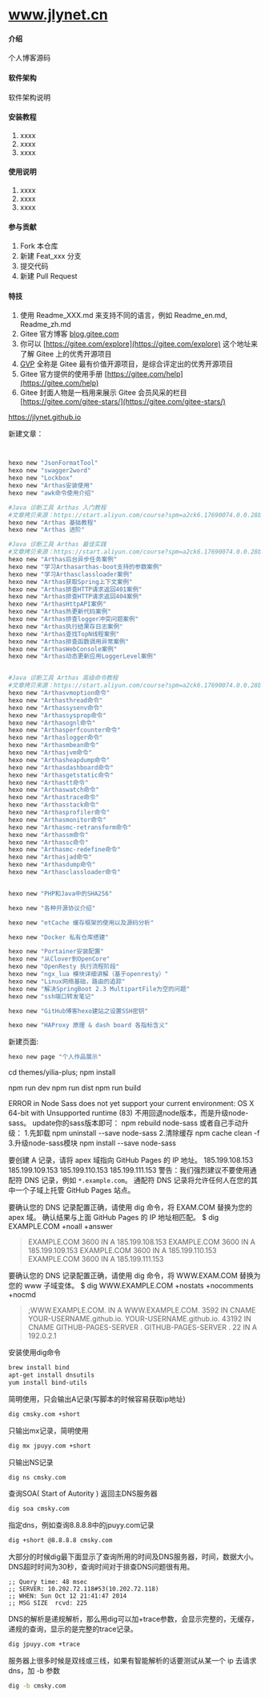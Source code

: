 # www.jlynet.cn

#### 介绍

个人博客源码

#### 软件架构

软件架构说明

#### 安装教程

1. xxxx
2. xxxx
3. xxxx

#### 使用说明

1. xxxx
2. xxxx
3. xxxx

#### 参与贡献

1. Fork 本仓库
2. 新建 Feat_xxx 分支
3. 提交代码
4. 新建 Pull Request

#### 特技

1. 使用 Readme\_XXX.md 来支持不同的语言，例如 Readme\_en.md, Readme\_zh.md
2. Gitee 官方博客 [blog.gitee.com](https://blog.gitee.com)
3. 你可以 [https://gitee.com/explore](https://gitee.com/explore) 这个地址来了解 Gitee 上的优秀开源项目
4. [GVP](https://gitee.com/gvp) 全称是 Gitee 最有价值开源项目，是综合评定出的优秀开源项目
5. Gitee 官方提供的使用手册 [https://gitee.com/help](https://gitee.com/help)
6. Gitee 封面人物是一档用来展示 Gitee 会员风采的栏目 [https://gitee.com/gitee-stars/](https://gitee.com/gitee-stars/)

https://jlynet.github.io

新建⽂章：

```bash


hexo new "JsonFormatTool" 
hexo new "swagger2word"
hexo new "Lockbox"
hexo new "Arthas安装使用"
hexo new "awk命令使用介绍"

#Java 诊断工具 Arthas 入门教程
#文章拷贝来源：https://start.aliyun.com/course?spm=a2ck6.17690074.0.0.28bc2e7dHTphXs&id=qDlgqpBT
hexo new "Arthas 基础教程"
hexo new "Arthas 进阶"

#Java 诊断工具 Arthas 最佳实践
#文章拷贝来源：https://start.aliyun.com/course?spm=a2ck6.17690074.0.0.28bc2e7dHTphXs&id=PaiFAkJM
hexo new "Arthas后台异步任务案例"
hexo new "学习Arthasarthas-boot支持的参数案例"
hexo new "学习Arthasclassloader案例"
hexo new "Arthas获取Spring上下文案例"
hexo new "Arthas排查HTTP请求返回401案例"
hexo new "Arthas排查HTTP请求返回404案例"
hexo new "ArthasHttpAPI案例"
hexo new "Arthas热更新代码案例"
hexo new "Arthas排查logger冲突问题案例"
hexo new "Arthas执行结果存日志案例"
hexo new "Arthas查找TopN线程案例"
hexo new "Arthas排查函数调用异常案例"
hexo new "ArthasWebConsole案例"
hexo new "Arthas动态更新应用LoggerLevel案例"


#Java 诊断工具 Arthas 高级命令教程
#文章拷贝来源：https://start.aliyun.com/course?spm=a2ck6.17690074.0.0.28bc2e7dHTphXs&id=W52ZYGKJ
hexo new "Arthasvmoption命令"
hexo new "Arthasthread命令"
hexo new "Arthassysenv命令"
hexo new "Arthassysprop命令"
hexo new "Arthasognl命令"
hexo new "Arthasperfcounter命令"
hexo new "Arthaslogger命令"
hexo new "Arthasmbean命令"
hexo new "Arthasjvm命令"
hexo new "Arthasheapdump命令"
hexo new "Arthasdashboard命令"
hexo new "Arthasgetstatic命令"
hexo new "Arthastt命令"
hexo new "Arthaswatch命令"
hexo new "Arthastrace命令"
hexo new "Arthasstack命令"
hexo new "Arthasprofiler命令"
hexo new "Arthasmonitor命令"
hexo new "Arthasmc-retransform命令"
hexo new "Arthassm命令"
hexo new "Arthassc命令"
hexo new "Arthasmc-redefine命令"
hexo new "Arthasjad命令"
hexo new "Arthasdump命令"
hexo new "Arthasclassloader命令"


hexo new "PHP和Java中的SHA256"

hexo new "各种开源协议介绍"

hexo new "etCache 缓存框架的使用以及源码分析"

hexo new "Docker 私有仓库搭建"

hexo new "Portainer安装配置"
hexo new "从Clover到OpenCore"
hexo new "OpenResty 执行流程阶段"
hexo new "ngx_lua 模块详细讲解（基于openresty）"
hexo new "Linux网络基础，路由的追踪"
hexo new "解决SpringBoot 2.3 MultipartFile为空的问题"
hexo new "ssh端口转发笔记"

hexo new "GitHub博客hexo建站之设置SSH密钥"

hexo new "HAProxy 原理 & dash board 各指标含义"
```

新建⻚⾯:

```bash
hexo new page "个人作品展示"
```

cd themes/yilia-plus;
npm install

npm run dev
npm run dist
npm run build

ERROR in Node Sass does not yet support your current environment: OS X 64-bit with Unsupported runtime (83)
不用回退node版本，而是升级node-sass。
update你的sass版本即可：
npm rebuild node-sass
或者自己手动升级：
1.先卸载
npm uninstall --save node-sass
2.清除缓存
npm cache clean -f
3.升级node-sass模块
npm install --save node-sass

要创建 A 记录，请将 apex 域指向 GitHub Pages 的 IP 地址。
185.199.108.153
185.199.109.153
185.199.110.153
185.199.111.153
警告：我们强烈建议不要使用通配符 DNS 记录，例如 `*.example.com`。 通配符 DNS 记录将允许任何人在您的其中一个子域上托管 GitHub Pages 站点。

要确认您的 DNS 记录配置正确，请使用 dig 命令，将 EXAM.COM 替换为您的 apex 域。 确认结果与上面 GitHub Pages 的 IP 地址相匹配。
$ dig EXAMPLE.COM +noall +answer

> EXAMPLE.COM     3600    IN A     185.199.108.153
> EXAMPLE.COM     3600    IN A     185.199.109.153
> EXAMPLE.COM     3600    IN A     185.199.110.153
> EXAMPLE.COM     3600    IN A     185.199.111.153

要确认您的 DNS 记录配置正确，请使用 dig 命令，将 WWW.EXAM.COM 替换为您的 www 子域变体。
$ dig WWW.EXAMPLE.COM +nostats +nocomments +nocmd

> ;WWW.EXAMPLE.COM.                     IN      A
> WWW.EXAMPLE.COM.              3592    IN      CNAME   YOUR-USERNAME.github.io.
> YOUR-USERNAME.github.io.      43192   IN      CNAME    GITHUB-PAGES-SERVER .
> GITHUB-PAGES-SERVER .         22      IN      A       192.0.2.1

安装使用dig命令

```bash
brew install bind
apt-get install dnsutils
yum install bind-utils
```

简明使用，只会输出A记录(写脚本的时候容易获取ip地址)

```bash
dig cmsky.com +short
```

只输出mx记录，简明使用

```bash
dig mx jpuyy.com +short
```

只输出NS记录

```bash
dig ns cmsky.com
```

查询SOA( Start of Autority ) 返回主DNS服务器

```bash
dig soa cmsky.com
```

指定dns，例如查询8.8.8.8中的jpuyy.com记录

```bash
dig +short @8.8.8.8 cmsky.com
```

大部分的时候dig最下面显示了查询所用的时间及DNS服务器，时间，数据大小。DNS超时时间为30秒，查询时间对于排查DNS问题很有用。

```
;; Query time: 48 msec
;; SERVER: 10.202.72.118#53(10.202.72.118)
;; WHEN: Sun Oct 12 21:41:47 2014
;; MSG SIZE  rcvd: 225
```

DNS的解析是递规解析，那么用dig可以加+trace参数，会显示完整的，无缓存，递规的查询，显示的是完整的trace记录。

```bash
dig jpuyy.com +trace
```

服务器上很多时候是双线或三线，如果有智能解析的话要测试从某一个 ip 去请求 dns，加 -b 参数

```bash
dig -b cmsky.com
```
